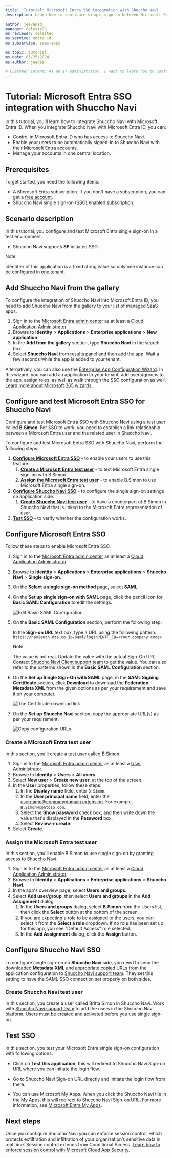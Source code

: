 ```yaml
---
title: 'Tutorial: Microsoft Entra SSO integration with Shuccho Navi'
description: Learn how to configure single sign-on between Microsoft Entra ID and Shuccho Navi.

author: jeevansd
manager: CelesteDG
ms.reviewer: celested
ms.service: entra-id
ms.subservice: saas-apps

ms.topic: tutorial
ms.date: 03/25/2024
ms.author: jeedes

# Customer intent: As an IT administrator, I want to learn how to configure single sign-on between Microsoft Entra ID and Shuccho Navi so that I can control who has access to Shuccho Navi, enable automatic sign-in with Microsoft Entra accounts, and manage my accounts in one central location.
---
```

# Tutorial: Microsoft Entra SSO integration with Shuccho Navi

In this tutorial, you'll learn how to integrate Shuccho Navi with Microsoft Entra ID. When you integrate Shuccho Navi with Microsoft Entra ID, you can:

* Control in Microsoft Entra ID who has access to Shuccho Navi.
* Enable your users to be automatically signed-in to Shuccho Navi with their Microsoft Entra accounts.
* Manage your accounts in one central location.

## Prerequisites

To get started, you need the following items:

* A Microsoft Entra subscription. If you don't have a subscription, you can get a [free account](https://azure.microsoft.com/free/).
* Shuccho Navi single sign-on (SSO) enabled subscription.

## Scenario description

In this tutorial, you configure and test Microsoft Entra single sign-on in a test environment.

* Shuccho Navi supports **SP** initiated SSO.

> [!NOTE]
> Identifier of this application is a fixed string value so only one instance can be configured in one tenant.

## Add Shuccho Navi from the gallery

To configure the integration of Shuccho Navi into Microsoft Entra ID, you need to add Shuccho Navi from the gallery to your list of managed SaaS apps.

1. Sign in to the [Microsoft Entra admin center](https://entra.microsoft.com) as at least a [Cloud Application Administrator](~/identity/role-based-access-control/permissions-reference.md#cloud-application-administrator).
1. Browse to **Identity** > **Applications** > **Enterprise applications** > **New application**.
1. In the **Add from the gallery** section, type **Shuccho Navi** in the search box.
1. Select **Shuccho Navi** from results panel and then add the app. Wait a few seconds while the app is added to your tenant.

 Alternatively, you can also use the [Enterprise App Configuration Wizard](https://portal.office.com/AdminPortal/home?Q=Docs#/azureadappintegration). In this wizard, you can add an application to your tenant, add users/groups to the app, assign roles, as well as walk through the SSO configuration as well. [Learn more about Microsoft 365 wizards.](/microsoft-365/admin/misc/azure-ad-setup-guides)

<a name='configure-and-test-azure-ad-sso-for-shuccho-navi'></a>

## Configure and test Microsoft Entra SSO for Shuccho Navi

Configure and test Microsoft Entra SSO with Shuccho Navi using a test user called **B.Simon**. For SSO to work, you need to establish a link relationship between a Microsoft Entra user and the related user in Shuccho Navi.

To configure and test Microsoft Entra SSO with Shuccho Navi, perform the following steps:

1. **[Configure Microsoft Entra SSO](#configure-azure-ad-sso)** - to enable your users to use this feature.
    1. **[Create a Microsoft Entra test user](#create-an-azure-ad-test-user)** - to test Microsoft Entra single sign-on with B.Simon.
    1. **[Assign the Microsoft Entra test user](#assign-the-azure-ad-test-user)** - to enable B.Simon to use Microsoft Entra single sign-on.
1. **[Configure Shuccho Navi SSO](#configure-shuccho-navi-sso)** - to configure the single sign-on settings on application side.
    1. **[Create Shuccho Navi test user](#create-shuccho-navi-test-user)** - to have a counterpart of B.Simon in Shuccho Navi that is linked to the Microsoft Entra representation of user.
1. **[Test SSO](#test-sso)** - to verify whether the configuration works.

<a name='configure-azure-ad-sso'></a>

## Configure Microsoft Entra SSO

Follow these steps to enable Microsoft Entra SSO.

1. Sign in to the [Microsoft Entra admin center](https://entra.microsoft.com) as at least a [Cloud Application Administrator](~/identity/role-based-access-control/permissions-reference.md#cloud-application-administrator).
1. Browse to **Identity** > **Applications** > **Enterprise applications** > **Shuccho Navi** > **Single sign-on**.
1. On the **Select a single sign-on method** page, select **SAML**.
1. On the **Set up single sign-on with SAML** page, click the pencil icon for **Basic SAML Configuration** to edit the settings.

   ![Edit Basic SAML Configuration](common/edit-urls.png)

1. On the **Basic SAML Configuration** section, perform the following step:

    In the **Sign-on URL** text box, type a URL using the following pattern:
    `https://naviauth.nta.co.jp/saml/login?ENTP_CD=<Your company code>`

	> [!NOTE]
	> The value is not real. Update the value with the actual Sign-On URL. Contact [Shuccho Navi Client support team](mailto:sys_ntabtm@nta.co.jp) to get the value. You can also refer to the patterns shown in the **Basic SAML Configuration** section.

1. On the **Set up Single Sign-On with SAML** page, in the **SAML Signing Certificate** section, click **Download** to download the **Federation Metadata XML** from the given options as per your requirement and save it on your computer.

	![The Certificate download link](common/metadataxml.png)

6. On the **Set up Shuccho Navi** section, copy the appropriate URL(s) as per your requirement.

	![Copy configuration URLs](common/copy-configuration-urls.png)

<a name='create-an-azure-ad-test-user'></a>

### Create a Microsoft Entra test user

In this section, you'll create a test user called B.Simon.

1. Sign in to the [Microsoft Entra admin center](https://entra.microsoft.com) as at least a [User Administrator](~/identity/role-based-access-control/permissions-reference.md#user-administrator).
1. Browse to **Identity** > **Users** > **All users**.
1. Select **New user** > **Create new user**, at the top of the screen.
1. In the **User** properties, follow these steps:
   1. In the **Display name** field, enter `B.Simon`.  
   1. In the **User principal name** field, enter the username@companydomain.extension. For example, `B.Simon@contoso.com`.
   1. Select the **Show password** check box, and then write down the value that's displayed in the **Password** box.
   1. Select **Review + create**.
1. Select **Create**.

<a name='assign-the-azure-ad-test-user'></a>

### Assign the Microsoft Entra test user

In this section, you'll enable B.Simon to use single sign-on by granting access to Shuccho Navi.

1. Sign in to the [Microsoft Entra admin center](https://entra.microsoft.com) as at least a [Cloud Application Administrator](~/identity/role-based-access-control/permissions-reference.md#cloud-application-administrator).
1. Browse to **Identity** > **Applications** > **Enterprise applications** > **Shuccho Navi**.
1. In the app's overview page, select **Users and groups**.
1. Select **Add user/group**, then select **Users and groups** in the **Add Assignment** dialog.
   1. In the **Users and groups** dialog, select **B.Simon** from the Users list, then click the **Select** button at the bottom of the screen.
   1. If you are expecting a role to be assigned to the users, you can select it from the **Select a role** dropdown. If no role has been set up for this app, you see "Default Access" role selected.
   1. In the **Add Assignment** dialog, click the **Assign** button.

## Configure Shuccho Navi SSO

To configure single sign-on on **Shuccho Navi** side, you need to send the downloaded **Metadata XML** and appropriate copied URLs from the application configuration to [Shuccho Navi support team](mailto:sys_ntabtm@nta.co.jp). They set this setting to have the SAML SSO connection set properly on both sides.

### Create Shuccho Navi test user

In this section, you create a user called Britta Simon in Shuccho Navi. Work with [Shuccho Navi support team](mailto:sys_ntabtm@nta.co.jp) to add the users in the Shuccho Navi platform. Users must be created and activated before you use single sign-on.

## Test SSO

In this section, you test your Microsoft Entra single sign-on configuration with following options. 

* Click on **Test this application**, this will redirect to Shuccho Navi Sign-on URL where you can initiate the login flow. 

* Go to Shuccho Navi Sign-on URL directly and initiate the login flow from there.

* You can use Microsoft My Apps. When you click the Shuccho Navi tile in the My Apps, this will redirect to Shuccho Navi Sign-on URL. For more information, see [Microsoft Entra My Apps](/azure/active-directory/manage-apps/end-user-experiences#azure-ad-my-apps).

## Next steps

Once you configure Shuccho Navi you can enforce session control, which protects exfiltration and infiltration of your organization’s sensitive data in real time. Session control extends from Conditional Access. [Learn how to enforce session control with Microsoft Cloud App Security](/cloud-app-security/proxy-deployment-aad).

